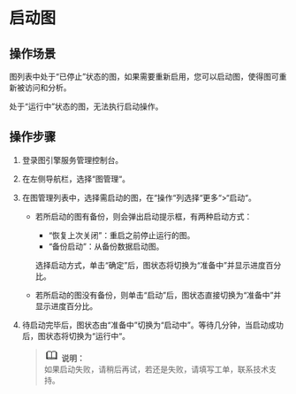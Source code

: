 # 启动图<a name="ges_01_0014"></a>

## 操作场景<a name="section92613514355"></a>

图列表中处于“已停止”状态的图，如果需要重新启用，您可以启动图，使得图可重新被访问和分析。

处于“运行中”状态的图，无法执行启动操作。

## 操作步骤<a name="section18333121833512"></a>

1.  登录图引擎服务管理控制台。
2.  在左侧导航栏，选择“图管理“。
3.  在图管理列表中，选择需启动的图，在“操作“列选择“更多“\>“启动“。
    -   若所启动的图有备份，则会弹出启动提示框，有两种启动方式：

        -   “恢复上次关闭”：重启之前停止运行的图。
        -   “备份启动”：从备份数据启动图。

        选择启动方式，单击“确定”后，图状态将切换为“准备中”并显示进度百分比。

    -   若所启动的图没有备份，则单击“启动”后，图状态直接切换为“准备中”并显示进度百分比。

4.  待启动完毕后，图状态由“准备中”切换为“启动中”。等待几分钟，当启动成功后，图状态将切换为“运行中“。

    >![](public_sys-resources/icon-note.gif) **说明：**   
    >如果启动失败，请稍后再试，若还是失败，请填写工单，联系技术支持。  


